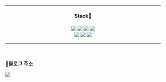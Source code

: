 <hr>
<h3 align='center'>Stack🚩<h3>



<p align='center'>
  <img src="https://img.shields.io/badge/Python-blue?style=flat-square&logo=Python&logoColor=white"/></a>
  <img src="https://img.shields.io/badge/JS-yellow?style=flat-square&logo=JavaScript&logoColor=white"/></a>
  <img src="https://img.shields.io/badge/Django-black?style=flat-square&logo=Django&logoColor=white"/></a>
  <img src="https://img.shields.io/badge/Node.js-339933?style=flat-square&logo=Node.js&logoColor=white"/></a>
  <br>
  <img src="https://img.shields.io/badge/TensorFlow-FF6F00?style=flat-square&logo=TensorFlow&logoColor=white"/></a>
  <img src="https://img.shields.io/badge/Keras-D00000?style=flat-square&logo=Keras&logoColor=white"/></a>
  <img src="https://img.shields.io/badge/PyTorch-EE4C2C?style=flat-square&logo=PyTorch&logoColor=white"/></a>
 </p>
 <hr>
 
<br>
<p>🎈블로그 주소</p>
<a href="https://eumgill98.tistory.com/"><img src="https://img.shields.io/badge/Tistory-000000?style=flat-square&logo=Tistory&logoColor=white"></a>

 
